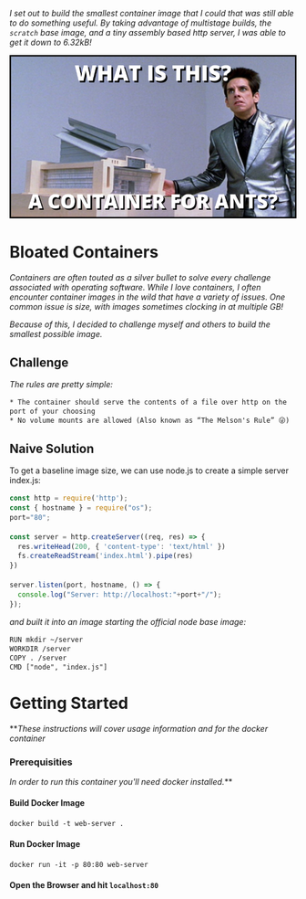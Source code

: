 *I set out to build the smallest container image that I could that was still able to do something useful. By taking advantage of multistage builds, the `scratch` base image, and a tiny assembly based http server, I was able to get it down to 6.32kB!*

![](image.png)

# Bloated Containers

*Containers are often touted as a silver bullet to solve every challenge associated with operating software. While I love containers, I often encounter container images in the wild that have a variety of issues. One common issue is size, with images sometimes clocking in at multiple GB!*

*Because of this, I decided to challenge myself and others to build the smallest possible image.*

## Challenge

*The rules are pretty simple:*

    * The container should serve the contents of a file over http on the port of your choosing
    * No volume mounts are allowed (Also known as “The Melson's Rule” 😜)
    
## Naive Solution

To get a baseline image size, we can use node.js to create a simple server index.js:
```javascript
const http = require('http');
const { hostname } = require("os");
port="80";

const server = http.createServer((req, res) => {
  res.writeHead(200, { 'content-type': 'text/html' })
  fs.createReadStream('index.html').pipe(res)
})

server.listen(port, hostname, () => {
  console.log("Server: http://localhost:"+port+"/");
});
```
*and built it into an image starting the official node base image:*

```FROM node:14
RUN mkdir ~/server
WORKDIR /server
COPY . /server
CMD ["node", "index.js"]
```
# Getting Started

***These instructions will cover usage information and for the docker container*
### Prerequisities

*In order to run this container you'll need docker installed.***
    
#### Build Docker Image
``docker build -t web-server .``

#### Run Docker Image
``docker run -it -p 80:80 web-server``

#### Open the Browser and hit `localhost:80`



   






    
